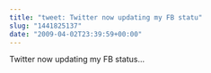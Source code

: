 ```yaml
---
title: "tweet: Twitter now updating my FB statu"
slug: "1441825137"
date: "2009-04-02T23:39:59+00:00"
---
```

Twitter now updating my FB status...